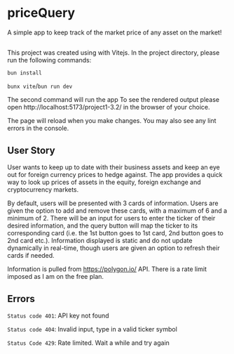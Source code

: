 # priceQuery

A simple app to keep track of the market price of any asset on the market!

## 

This project was created using with Vitejs. In the project directory, please run the following commands:

`bun install`

`bunx vite`/`bun run dev`

The second command will run the app
To see the rendered output please open http://localhost:5173/project1-3.2/ in the browser of your choice.

The page will reload when you make changes.
You may also see any lint errors in the console.

## User Story

User wants to keep up to date with their business assets and keep an eye out for foreign currency prices to hedge against. The app provides a quick way to look up prices of assets in the equity, foreign exchange and cryptocurrency markets.

By default, users will be presented with 3 cards of information. Users are given the option to add and remove these cards, with a maximum of 6 and a minimum of 2. There will be an input for users to enter the ticker of their desired information, and the query button will map the ticker to its corresponding card (i.e. the 1st button goes to 1st card, 2nd button goes to 2nd card etc.). Information displayed is static and do not update dynamically in real-time, though users are given an option to refresh their cards if needed.

Information is pulled from https://polygon.io/ API. There is a rate limit imposed as I am on the free plan.

## Errors

`Status code 401`: API key not found

`Status code 404`: Invalid input, type in a valid ticker symbol

`Status Code 429`: Rate limited. Wait a while and try again

